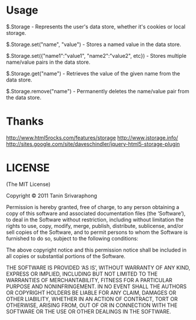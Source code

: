 Usage
=
$.Storage - Represents the user's data store, whether it's cookies or local storage.

$.Storage.set("name", "value") - Stores a named value in the data store.

$.Storage.set({"name1":"value1", "name2":"value2", etc}) - Stores multiple name/value pairs in the data store.

$.Storage.get("name") - Retrieves the value of the given name from the data store.

$.Storage.remove("name") - Permanently deletes the name/value pair from the data store.

Thanks
=
http://www.html5rocks.com/features/storage
http://www.jstorage.info/
http://sites.google.com/site/daveschindler/jquery-html5-storage-plugin

LICENSE
=

(The MIT License)

Copyright © 2011 Tanin Srivaraphong

Permission is hereby granted, free of charge, to any person obtaining a copy of this software and associated documentation files (the ‘Software’), to deal in the Software without restriction, including without limitation the rights to use, copy, modify, merge, publish, distribute, sublicense, and/or sell copies of the Software, and to permit persons to whom the Software is furnished to do so, subject to the following conditions:

The above copyright notice and this permission notice shall be included in all copies or substantial portions of the Software.

THE SOFTWARE IS PROVIDED ‘AS IS’, WITHOUT WARRANTY OF ANY KIND, EXPRESS OR IMPLIED, INCLUDING BUT NOT LIMITED TO THE WARRANTIES OF MERCHANTABILITY, FITNESS FOR A PARTICULAR PURPOSE AND NONINFRINGEMENT. IN NO EVENT SHALL THE AUTHORS OR COPYRIGHT HOLDERS BE LIABLE FOR ANY CLAIM, DAMAGES OR OTHER LIABILITY, WHETHER IN AN ACTION OF CONTRACT, TORT OR OTHERWISE, ARISING FROM, OUT OF OR IN CONNECTION WITH THE SOFTWARE OR THE USE OR OTHER DEALINGS IN THE SOFTWARE.